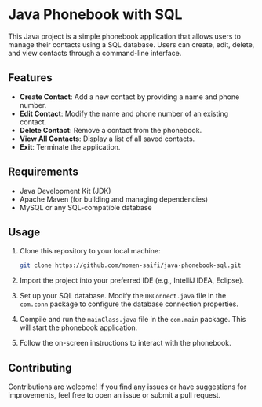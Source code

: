 # Java Phonebook with SQL

This Java project is a simple phonebook application that allows users to manage their contacts using a SQL database. Users can create, edit, delete, and view contacts through a command-line interface.

## Features

- **Create Contact**: Add a new contact by providing a name and phone number.
- **Edit Contact**: Modify the name and phone number of an existing contact.
- **Delete Contact**: Remove a contact from the phonebook.
- **View All Contacts**: Display a list of all saved contacts.
- **Exit**: Terminate the application.

## Requirements

- Java Development Kit (JDK)
- Apache Maven (for building and managing dependencies)
- MySQL or any SQL-compatible database

## Usage

1. Clone this repository to your local machine:
    ```bash
    git clone https://github.com/momen-saifi/java-phonebook-sql.git
    ```

2. Import the project into your preferred IDE (e.g., IntelliJ IDEA, Eclipse).

3. Set up your SQL database. Modify the `DBConnect.java` file in the `com.conn` package to configure the database connection properties.

4. Compile and run the `mainClass.java` file in the `com.main` package. This will start the phonebook application.

5. Follow the on-screen instructions to interact with the phonebook.

## Contributing

Contributions are welcome! If you find any issues or have suggestions for improvements, feel free to open an issue or submit a pull request.
